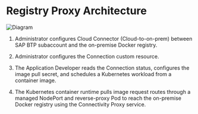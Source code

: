# Registry Proxy Architecture

![Diagram](../../assets/registry-proxy.drawio.svg)

1. Administrator configures Cloud Connector (Cloud-to-on-prem) between SAP BTP subaccount and the on-premise Docker registry.

2. Administrator configures the Connection custom resource.

3. The Application Developer reads the Connection status, configures the image pull secret, and schedules a Kubernetes workload from a container image.

4. The Kubernetes container runtime pulls image request routes through a managed NodePort and reverse-proxy Pod to reach the on-premise Docker registry using the Connectivity Proxy service.